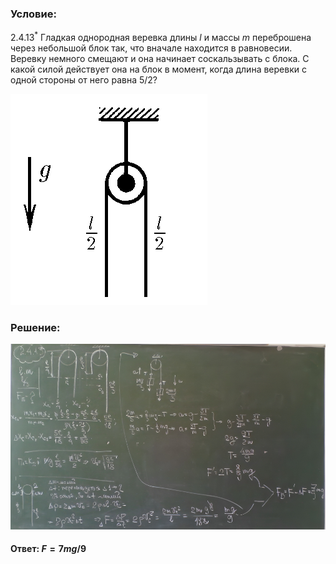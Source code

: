 ###  Условие: 

$2.4.13^*$ Гладкая однородная веревка длины $l$ и массы $m$ переброшена через небольшой блок так, что вначале находится в равновесии. Веревку немного смещают и она начинает соскальзывать с блока. С какой силой действует она на блок в момент, когда длина веревки с одной стороны от него равна $5/2$? 

![К задаче $2.4.13$|315x338, 25%](../../img/2.4.13/statement.png)

###  Решение: 

![|977x575, 67%](../../img/2.4.13/sol.png) 

####  Ответ: $F = 7mg/9$ 

